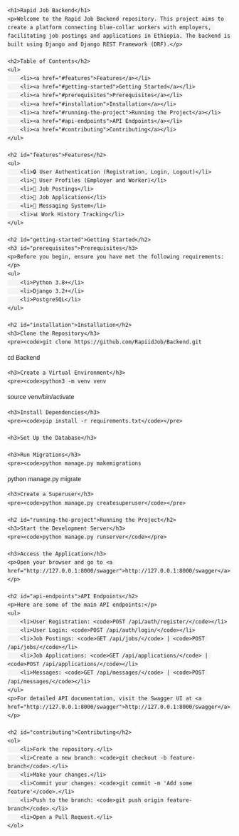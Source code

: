 <!DOCTYPE html>
<html lang="en">
<head>
    <meta charset="UTF-8">
    <title>Rapid Job Backend</title>
    <style>
        body {
            font-family: Arial, sans-serif;
            line-height: 1.6;
        }
        h1, h2, h3 {
            color: #333;
        }
        ul {
            list-style-type: none;
            padding: 0;
        }
        ul li {
            padding: 5px 0;
        }
        code {
            background: #f4f4f4;
            padding: 2px 5px;
            border-radius: 3px;
        }
    </style>
</head>
<body>

    <h1>Rapid Job Backend</h1>
    <p>Welcome to the Rapid Job Backend repository. This project aims to create a platform connecting blue-collar workers with employers, facilitating job postings and applications in Ethiopia. The backend is built using Django and Django REST Framework (DRF).</p>

    <h2>Table of Contents</h2>
    <ul>
        <li><a href="#features">Features</a></li>
        <li><a href="#getting-started">Getting Started</a></li>
        <li><a href="#prerequisites">Prerequisites</a></li>
        <li><a href="#installation">Installation</a></li>
        <li><a href="#running-the-project">Running the Project</a></li>
        <li><a href="#api-endpoints">API Endpoints</a></li>
        <li><a href="#contributing">Contributing</a></li>
    </ul>

    <h2 id="features">Features</h2>
    <ul>
        <li>🔒 User Authentication (Registration, Login, Logout)</li>
        <li>👥 User Profiles (Employer and Worker)</li>
        <li>📄 Job Postings</li>
        <li>📝 Job Applications</li>
        <li>💬 Messaging System</li>
        <li>📊 Work History Tracking</li>
    </ul>

    <h2 id="getting-started">Getting Started</h2>
    <h3 id="prerequisites">Prerequisites</h3>
    <p>Before you begin, ensure you have met the following requirements:</p>
    <ul>
        <li>Python 3.8+</li>
        <li>Django 3.2+</li>
        <li>PostgreSQL</li>
    </ul>

    <h2 id="installation">Installation</h2>
    <h3>Clone the Repository</h3>
    <pre><code>git clone https://github.com/RapiidJob/Backend.git
cd Backend</code></pre>

    <h3>Create a Virtual Environment</h3>
    <pre><code>python3 -m venv venv
source venv/bin/activate</code></pre>

    <h3>Install Dependencies</h3>
    <pre><code>pip install -r requirements.txt</code></pre>

    <h3>Set Up the Database</h3>

    <h3>Run Migrations</h3>
    <pre><code>python manage.py makemigrations
python manage.py migrate</code></pre>

    <h3>Create a Superuser</h3>
    <pre><code>python manage.py createsuperuser</code></pre>

    <h2 id="running-the-project">Running the Project</h2>
    <h3>Start the Development Server</h3>
    <pre><code>python manage.py runserver</code></pre>

    <h3>Access the Application</h3>
    <p>Open your browser and go to <a href="http://127.0.0.1:8000/swagger">http://127.0.0.1:8000/swagger</a>.</p>

    <h2 id="api-endpoints">API Endpoints</h2>
    <p>Here are some of the main API endpoints:</p>
    <ul>
        <li>User Registration: <code>POST /api/auth/register/</code></li>
        <li>User Login: <code>POST /api/auth/login/</code></li>
        <li>Job Postings: <code>GET /api/jobs/</code> | <code>POST /api/jobs/</code></li>
        <li>Job Applications: <code>GET /api/applications/</code> | <code>POST /api/applications/</code></li>
        <li>Messages: <code>GET /api/messages/</code> | <code>POST /api/messages/</code></li>
    </ul>
    <p>For detailed API documentation, visit the Swagger UI at <a href="http://127.0.0.1:8000/swagger">http://127.0.0.1:8000/swagger</a>.</p>

    <h2 id="contributing">Contributing</h2>
    <ol>
        <li>Fork the repository.</li>
        <li>Create a new branch: <code>git checkout -b feature-branch</code>.</li>
        <li>Make your changes.</li>
        <li>Commit your changes: <code>git commit -m 'Add some feature'</code>.</li>
        <li>Push to the branch: <code>git push origin feature-branch</code>.</li>
        <li>Open a Pull Request.</li>
    </ol>

</body>
</html>
